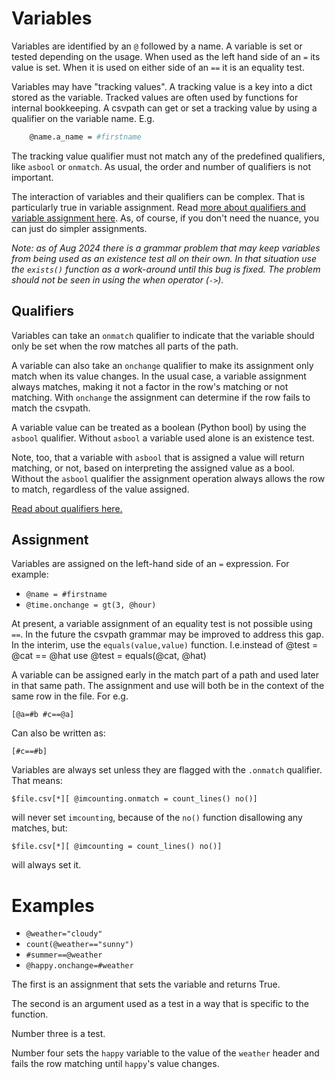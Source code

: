 
# Variables

Variables are identified by an `@` followed by a name. A variable is set or tested depending on the usage. When used as the left hand side of an `=` its value is set.  When it is used on either side of an `==` it is an equality test.

Variables may have "tracking values". A tracking value is a key into a dict stored as the variable. Tracked values are often used by functions for internal bookkeeping. A csvpath can get or set a tracking value by using a qualifier on the variable name. E.g.

```bash
    @name.a_name = #firstname
```

The tracking value qualifier must not match any of the predefined qualifiers, like `asbool` or `onmatch`. As usual, the order and number of qualifiers is not important.

The interaction of variables and their qualifiers can be complex. That is particularly true in variable assignment. Read <a href='https://github.com/dk107dk/csvpath/blob/main/docs/assignment.md'>more about qualifiers and variable assignment here</a>. As, of course, if you don't need the nuance, you can just do simpler assignments.

_Note: as of Aug 2024 there is a grammar problem that may keep variables from being used as an existence test all on their own. In that situation use the `exists()` function as a work-around until this bug is fixed. The problem should not be seen in using the when operator (`->`)._

## Qualifiers
Variables can take an `onmatch` qualifier to indicate that the variable should only be set when the row matches all parts of the path.

A variable can also take an `onchange` qualifier to make its assignment only match when its value changes. In the usual case, a variable assignment always matches, making it not a factor in the row's matching or not matching. With `onchange` the assignment can determine if the row fails to match the csvpath.

A variable value can be treated as a boolean (Python bool) by using the `asbool` qualifier. Without `asbool` a variable used alone is an existence test.

Note, too, that a variable with `asbool` that is assigned a value will return matching, or not, based on interpreting the assigned value as a bool. Without the `asbool` qualifier the assignment operation always allows the row to match, regardless of the value assigned.

<a href='https://github.com/dk107dk/csvpath/blob/main/docs/qualifiers.md'>Read about qualifiers here.</a>

## Assignment

Variables are assigned on the left-hand side of an `=` expression. For example:

- `@name = #firstname`
- `@time.onchange = gt(3, @hour)`

At present, a variable assignment of an equality test is not possible using `==`. In the future the csvpath grammar may be improved to address this gap. In the interim, use the `equals(value,value)` function. I.e.instead of
    @test = @cat == @hat
use
    @test = equals(@cat, @hat)

A variable can be assigned early in the match part of a path and used later in that same path. The assignment and use will both be in the context of the same row in the file. For e.g.

    [@a=#b #c==@a]

Can also be written as:

    [#c==#b]

Variables are always set unless they are flagged with the `.onmatch` qualifier. That means:

    $file.csv[*][ @imcounting.onmatch = count_lines() no()]

will never set `imcounting`, because of the `no()` function disallowing any matches, but:

    $file.csv[*][ @imcounting = count_lines() no()]

will always set it.


# Examples
- `@weather="cloudy"`
- `count(@weather=="sunny")`
- `#summer==@weather`
- `@happy.onchange=#weather`

The first is an assignment that sets the variable and returns True.

The second is an argument used as a test in a way that is specific to the function.

Number three is a test.

Number four sets the `happy` variable to the value of the `weather` header and fails the row matching until `happy`'s value changes.



